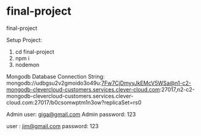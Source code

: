 # final-project
final-project

Setup Project:
1) cd final-project
2) npm i
3) nodemon

Mongodb Database Connection String: 
mongodb://udbgsu2v2gmoido3o49u:7Fw7CjDmyvJkEMcV5WSa@n1-c2-mongodb-clevercloud-customers.services.clever-cloud.com:27017,n2-c2-mongodb-clevercloud-customers.services.clever-cloud.com:27017/b0csomwptm1n3ow?replicaSet=rs0

Admin user: giga@gmail.com
Admin password: 123

user : jim@gmail.com
password: 123
